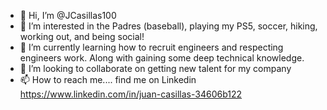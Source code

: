 - 👋 Hi, I’m @JCasillas100
- 👀 I’m interested in  the Padres (baseball), playing my PS5, soccer, hiking, working out, and being social!
- 🌱 I’m currently learning how to recruit engineers and respecting engineers work. Along with gaining some deep technical knowledge. 
- 💞️ I’m looking to collaborate on getting new talent for my company
- 📫 How to reach me.... find me on Linkedin https://www.linkedin.com/in/juan-casillas-34606b122
